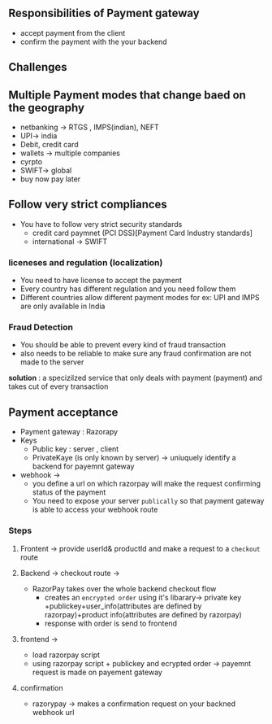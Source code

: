 ## Responsibilities of Payment gateway
  * accept payment from the client
  * confirm the payment with the your backend

## Challenges 

## Multiple Payment modes that change baed on the geography 
* netbanking -> RTGS , IMPS(indian), NEFT
* UPI-> india
* Debit, credit card
* wallets -> multiple companies
* cyrpto
* SWIFT-> global 
* buy now pay later

## Follow very strict compliances
*  You have to follow very strict security standards
   *  credit card paymnet (PCI DSS)[Payment Card Industry standards]    
   *  international -> SWIFT
  
### liceneses and regulation (localization)
* You need to have license to accept the payment
* Every country has different regulation and you need follow them
* Different countries allow different payment modes for ex: UPI and IMPS are only available in India

### Fraud Detection
* You should be able to prevent every kind of fraud transaction
* also needs to be reliable to make sure any fraud confirmation are not made to the server

**solution** : a specizilzed service that only deals with payment (payment) and takes cut of every transaction 

## Payment acceptance

* Payment gateway : Razorapy
* Keys
  * Public key : server , client
  * PrivateKaye (is only known by server) -> uniuquely identify a backend for payemnt gateway
*  webhook -> 
   *  you define a url on which razorpay will make the request confirming status of the payment
   *  You need to expose your server `publically` so that payment gateway is able to access your webhook route


### Steps
1.  Frontent -> provide userId& productId and make a request to a `checkout` route 

2. Backend -> checkout route -> 
    * RazorPay takes over the whole backend checkout flow
      * creates an `encrypted order` using it's libarary-> private key +publickey+user_info(attributes are defined by razorpay)+product info(attributes are defined by razorpay)
      * response with order is send to frontend 
3. frontend -> 
      * load razorpay script 
      * using razorpay script + publickey and ecrypted order -> payemnt request is made on payement gateway 
 4. confirmation
     * razorypay -> makes a confirmation request on your backned webhook url 
